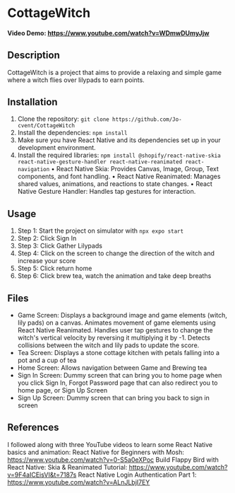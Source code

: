 # CottageWitch

#### Video Demo: https://www.youtube.com/watch?v=WDmwDUmyJjw

## Description

CottageWitch is a project that aims to provide a relaxing and simple game where a witch flies over lilypads to earn points.

## Installation

1. Clone the repository: `git clone https://github.com/Jo-cvent/CottageWitch`
2. Install the dependencies: `npm install`
3. Make sure you have React Native and its dependencies set up in your development environment.
4. Install the required libraries: `npm install @shopify/react-native-skia react-native-gesture-handler react-native-reanimated react-navigation`
   • React Native Skia: Provides Canvas, Image, Group, Text components, and font handling.
   • React Native Reanimated: Manages shared values, animations, and reactions to state changes.
   • React Native Gesture Handler: Handles tap gestures for interaction.

## Usage

1. Step 1: Start the project on simulator with `npx expo start`
2. Step 2: Click Sign In
3. Step 3: Click Gather Lilypads
4. Step 4: Click on the screen to change the direction of the witch and increase your score
5. Step 5: Click return home
6. Step 6: Click brew tea, watch the animation and take deep breaths

## Files

- Game Screen:
  Displays a background image and game elements (witch, lily pads) on a canvas.
  Animates movement of game elements using React Native Reanimated.
  Handles user tap gestures to change the witch's vertical velocity by reversing it multiplying it by -1.
  Detects collisions between the witch and lily pads to update the score.
- Tea Screen:
  Displays a stone cottage kitchen with petals falling into a pot and a cup of tea
- Home Screen:
  Allows navigation between Game and Brewing tea
- Sign In Screen:
  Dummy screen that can bring you to home page when you click Sign In, Forgot Password page that can also redirect you to home page, or Sign Up Screen
- Sign Up Screen: Dummy screen that can bring you back to sign in screen

## References

I followed along with three YouTube videos to learn some React Native basics and animation:
React Native for Beginners with Mosh: https://www.youtube.com/watch?v=0-S5a0eXPoc
Build Flappy Bird with React Native: Skia & Reanimated Tutorial: https://www.youtube.com/watch?v=9F4aICEisVI&t=7187s
React Native Login Authentication Part 1: https://www.youtube.com/watch?v=ALnJLbjI7EY
